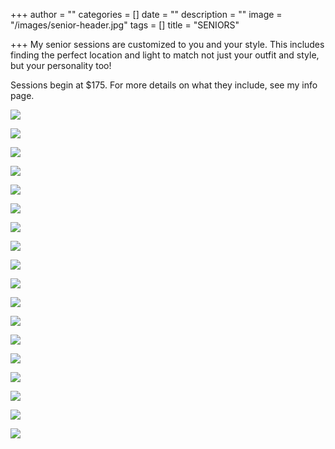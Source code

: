 +++
author = ""
categories = []
date = ""
description = ""
image = "/images/senior-header.jpg"
tags = []
title = "SENIORS"

+++
My senior sessions are customized to you and your style. This includes finding the perfect location and light to match not just your outfit and style, but your personality too! 

Sessions begin at $175.  For more details on what they include, see my info page.

![](/images/img_2965.jpg)

![](/images/img_2924.jpg)

![](/images/img_2961.jpg)

![](/images/img_2933.jpg)

![](/images/img_7092.jpg)

![](/images/img_7029.jpg)

![](/images/img_7386.jpg)

![](/images/img_2445.jpg)

![](/images/img_2458.jpg)

![](/images/img_2452.jpg)

![](/images/img_2015.jpg)

![](/images/img_2049.jpg)

![](/images/img_1483.jpg)

![](/images/img_1489.jpg)

![](/images/img_1736.jpg)

![](/images/img_1724.jpg)

![](/images/img_1723.jpg)

![](/images/img_1565.jpg)